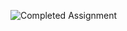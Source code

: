 ![Completed Assignment]([https://github.com/Akhilesh-va/AndazKumarAssignment/blob/main/Completed%20Assignment.png](https://github.com/Akhilesh-va/AndazKumarAssignment/blob/master/Completed%20Assignment.png))
